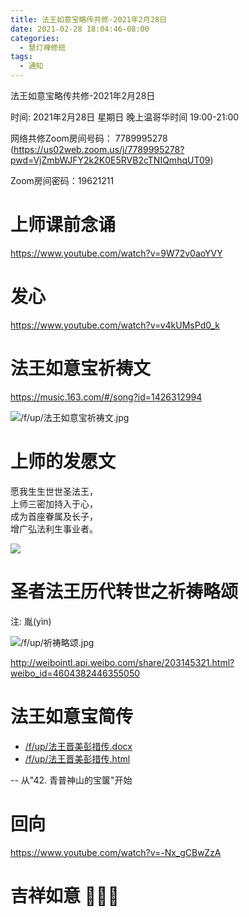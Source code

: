 ```yaml
---
title: 法王如意宝略传共修-2021年2月28日
date: 2021-02-28 18:04:46-08:00
categories:
  - 慧灯禅修班
tags:
  - 通知
---
```

法王如意宝略传共修-2021年2月28日

时间: 2021年2月28日 星期日 晚上温哥华时间 19:00-21:00  

网络共修Zoom房间号码： 7789995278 (<https://us02web.zoom.us/j/7789995278?pwd=VjZmbWJFY2k2K0E5RVB2cTNIQmhqUT09>)

Zoom房间密码：19621211

# 上师课前念诵

<https://www.youtube.com/watch?v=9W72v0aoYVY>

# 发心

<https://www.youtube.com/watch?v=v4kUMsPd0_k>

# 法王如意宝祈祷文

<https://music.163.com/#/song?id=1426312994>  

![/f/up/法王如意宝祈祷文.jpg](https://s3.ca-central-1.wasabisys.com/hddata/f.huidengchanxiu.net/hdv/f/up/法王如意宝祈祷文.jpg)

# 上师的发愿文

愿我生生世世圣法王，  
上师三密加持入于心，  
成为首座眷属及长子，  
增广弘法利生事业者。    

![](https://s3.ca-central-1.wasabisys.com/hddata/f.huidengchanxiu.net/hdv/f/up/法王如意宝略传共修-上师发愿.png)


# 圣者法王历代转世之祈祷略颂

注: 胤(yìn)

![/f/up/祈祷略颂.jpg](https://s3.ca-central-1.wasabisys.com/hddata/f.huidengchanxiu.net/hdv/f/up/祈祷略颂.jpg)

<http://weibointl.api.weibo.com/share/203145321.html?weibo_id=4604382446355050>

# 法王如意宝简传

- [/f/up/法王晋美彭措传.docx](https://s3.ca-central-1.wasabisys.com/hddata/f.huidengchanxiu.net/hdv/f/up/法王晋美彭措传.docx)
- [/f/up/法王晋美彭措传.html](https://s3.ca-central-1.wasabisys.com/hddata/f.huidengchanxiu.net/hdv/f/up/法王晋美彭措传.html)

-- 从"42. 青普神山的宝箧"开始

# 回向

<https://www.youtube.com/watch?v=-Nx_gCBwZzA>

#  吉祥如意 🙏🙏🙏
